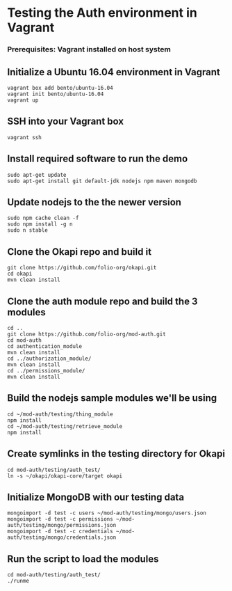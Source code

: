 # Testing the Auth environment in Vagrant

### Prerequisites: Vagrant installed on host system

## Initialize a Ubuntu 16.04 environment in Vagrant

```
vagrant box add bento/ubuntu-16.04
vagrant init bento/ubuntu-16.04
vagrant up
```

## SSH into your Vagrant box
```
vagrant ssh
```

## Install required software to run the demo

```
sudo apt-get update
sudo apt-get install git default-jdk nodejs npm maven mongodb
```

## Update nodejs to the the newer version

```
sudo npm cache clean -f
sudo npm install -g n
sudo n stable
```

## Clone the Okapi repo and build it
```
git clone https://github.com/folio-org/okapi.git
cd okapi
mvn clean install
```

## Clone the auth module repo and build the 3 modules
```
cd ..
git clone https://github.com/folio-org/mod-auth.git
cd mod-auth
cd authentication_module
mvn clean install
cd ../authorization_module/
mvn clean install
cd ../permissions_module/
mvn clean install
```

## Build the nodejs sample modules we'll be using

```
cd ~/mod-auth/testing/thing_module
npm install
cd ~/mod-auth/testing/retrieve_module
npm install
```

## Create symlinks in the testing directory for Okapi
```
cd mod-auth/testing/auth_test/
ln -s ~/okapi/okapi-core/target okapi
```

## Initialize MongoDB with our testing data

```
mongoimport -d test -c users ~/mod-auth/testing/mongo/users.json
mongoimport -d test -c permissions ~/mod-auth/testing/mongo/permissions.json  
mongoimport -d test -c credentials ~/mod-auth/testing/mongo/credentials.json 
```

## Run the script to load the modules

```
cd mod-auth/testing/auth_test/
./runme
```
